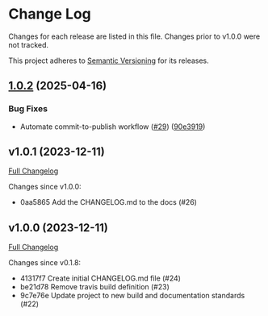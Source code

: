 # Change Log

Changes for each release are listed in this file. Changes prior to v1.0.0 were not tracked.

This project adheres to [Semantic Versioning](https://semver.org/) for its releases.

## [1.0.2](https://github.com/main-branch/github_pages_rake_tasks/compare/v1.0.1...v1.0.2) (2025-04-16)


### Bug Fixes

* Automate commit-to-publish workflow ([#29](https://github.com/main-branch/github_pages_rake_tasks/issues/29)) ([90e3919](https://github.com/main-branch/github_pages_rake_tasks/commit/90e3919a1566b0123dacc95165cc0f0916736e7b))

## v1.0.1 (2023-12-11)

[Full Changelog](https://github.com/main-branch/github_pages_rake_tasks/compare/v1.0.0..v1.0.1)

Changes since v1.0.0:

* 0aa5865 Add the CHANGELOG.md to the docs (#26)

## v1.0.0 (2023-12-11)

[Full Changelog](https://github.com/main-branch/github_pages_rake_tasks/compare/v0.1.8..v1.0.0)

Changes since v0.1.8:

* 41317f7 Create initial CHANGELOG.md file (#24)
* be21d78 Remove travis build definition (#23)
* 9c7e76e Update project to new build and documentation standards  (#22)
